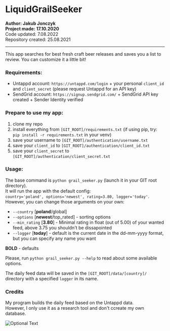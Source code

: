# LiquidGrailSeeker

**Author:             Jakub Jonczyk  
Project made:       17.10.2020**  
Code updated:       7.08.2022  
Repository created: 25.08.2021  

---------------------------------

This app searches for best fresh craft beer releases and saves you a list to review. You can customize it a little bit!

### Requirements:
- Untappd account: `https://untappd.com/login` + your personal `client_id` and `client_secret` (please request Untappd for an API key)
- SendGrid account: `https://signup.sendgrid.com/` + SendGrid API key created + Sender Identity verified

### Prepare to use my app:
1. clone my repo 
2. install everything from `[GIT_ROOT]/requirements.txt` (if using pip, try: `pip install -r requirements.txt` in your venv)    
3. save your username to `[GIT_ROOT]/authentication/username.txt`    
4. save your `client_id` to `[GIT_ROOT]/authentication/client_id.txt`    
5. save your `client_secret` to `[GIT_ROOT]/authentication/client_secret.txt`    

### Usage:
The base command is `python grail_seeker.py` (launch it in your GIT root directory).    
It will run the app with the default config:    
`country='poland', options='newest', rating=3.80, logger='today'`.    
However, you can change those arguments on your own:
- `--country` [**poland**/global]
- `--options` [**newest**/top_rated] - sorting options
- `--min_rating` [**3.80**] - Minimal rating in float (out of 5.00) of your wanted feed, above 3.75 you shouldn't be dissapointed
- `--logger` [**today**] - default is the current date in the dd-mm-yyyy format, but you can specify any name you want

**BOLD** - defaults

Please, run `python grail_seeker.py --help` to read about some available options.

The daily feed data will be saved in the `[GIT_ROOT]/data/[country]/` directory with a specified `logger` in its name.

### Credits
My program builds the daily feed based on the Untappd data.    
However, I only use it as a research tool and don't ccreate my own database.   
    
![Optional Text](../main/assets/pbu_80_grey.png)
